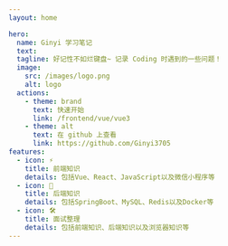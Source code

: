 ```yaml
---
layout: home

hero:
  name: Ginyi 学习笔记
  text: 
  tagline: 好记性不如烂键盘~ 记录 Coding 时遇到的一些问题！
  image:
    src: /images/logo.png
    alt: logo
  actions:
    - theme: brand
      text: 快速开始
      link: /frontend/vue/vue3
    - theme: alt
      text: 在 github 上查看
      link: https://github.com/Ginyi3705
features:
  - icon: ⚡️
    title: 前端知识
    details: 包括Vue、React、JavaScript以及微信小程序等
  - icon: 🖖
    title: 后端知识
    details: 包括SpringBoot、MySQL、Redis以及Docker等
  - icon: 🛠️
    title: 面试整理
    details: 包括前端知识、后端知识以及浏览器知识等
---
```

